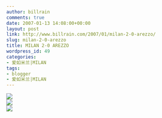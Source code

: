 ```yaml
---
author: billrain
comments: true
date: 2007-01-13 14:08:00+00:00
layout: post
link: http://www.billrain.com/2007/01/milan-2-0-arezzo/
slug: milan-2-0-arezzo
title: MILAN 2-0 AREZZO
wordpress_id: 49
categories:
- 爱如米兰|MILAN
tags:
- blogger
- 爱如米兰|MILAN
---
```


[![](http://bp2.blogger.com/_lAHIYwHGO4A/RajqKehvFrI/AAAAAAAAA9w/tuVJVLX6ACA/s320/U2029P6T12D2687224F44DT20070112053445.jpg)](http://bp2.blogger.com/_lAHIYwHGO4A/RajqKehvFrI/AAAAAAAAA9w/tuVJVLX6ACA/s1600-h/U2029P6T12D2687224F44DT20070112053445.jpg)  
[![](http://bp1.blogger.com/_lAHIYwHGO4A/Rajp2OhvFqI/AAAAAAAAA9o/OPuOfPzsyjM/s320/U2029P6T12D2687227F44DT20070112053954.jpg)](http://bp1.blogger.com/_lAHIYwHGO4A/Rajp2OhvFqI/AAAAAAAAA9o/OPuOfPzsyjM/s1600-h/U2029P6T12D2687227F44DT20070112053954.jpg)  
[![](http://bp3.blogger.com/_lAHIYwHGO4A/RajpmuhvFpI/AAAAAAAAA9g/G5-7JX9Cpjs/s320/U2029P6T12D2687308F44DT20070112064927.jpg)](http://bp3.blogger.com/_lAHIYwHGO4A/RajpmuhvFpI/AAAAAAAAA9g/G5-7JX9Cpjs/s1600-h/U2029P6T12D2687308F44DT20070112064927.jpg)

